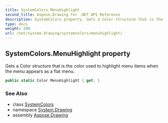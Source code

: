 ```yaml
---
title: SystemColors.MenuHighlight
second_title: Aspose.Drawing for .NET API Reference
description: SystemColors property. Gets a Color structure that is the color used to highlight menu items when the menu appears as a flat menu
type: docs
weight: 280
url: /net/system.drawing/systemcolors/menuhighlight/
---
```

## SystemColors.MenuHighlight property

Gets a Color structure that is the color used to highlight menu items when the menu appears as a flat menu.

```csharp
public static Color MenuHighlight { get; }
```

### See Also

* class [SystemColors](../)
* namespace [System.Drawing](../../systemcolors/)
* assembly [Aspose.Drawing](../../../)



